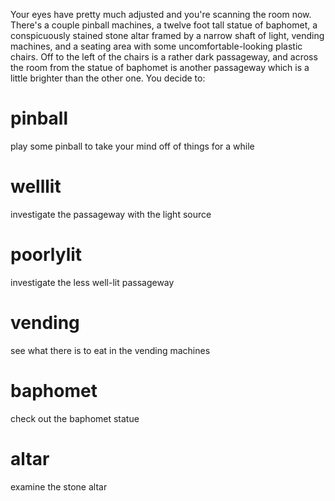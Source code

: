 Your eyes have pretty much adjusted and you're scanning the room now. There's a couple pinball machines, a twelve foot tall statue of baphomet, a conspicuously stained stone altar framed by a narrow shaft of light, vending machines, and a seating area with some uncomfortable-looking plastic chairs. Off to the left of the chairs is a rather dark passageway, and across the room from the statue of baphomet is another passageway which is a little brighter than the other one. You decide to:

# pinball
play some pinball to take your mind off of things for a while

# welllit
investigate the passageway with the light source

# poorlylit
investigate the less well-lit passageway

# vending
see what there is to eat in the vending machines

# baphomet
check out the baphomet statue

# altar
examine the stone altar
